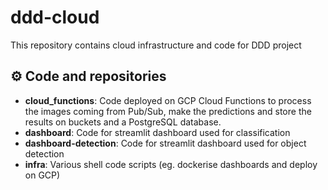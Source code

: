 # ddd-cloud
This repository contains cloud infrastructure and code for DDD project

## ⚙️ Code and repositories
- **cloud_functions**: Code deployed on GCP Cloud Functions to process the images coming from Pub/Sub, make the predictions and store the results on buckets and a PostgreSQL database.
- **dashboard**: Code for streamlit dashboard used for classification
- **dashboard-detection**: Code for streamlit dashboard used for object detection
- **infra**: Various shell code scripts (eg. dockerise dashboards and deploy on GCP)

